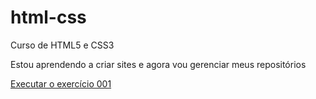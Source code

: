 # html-css
 Curso de HTML5 e CSS3

 Estou aprendendo a criar sites e agora vou gerenciar meus repositórios

<a href="https://guilhermeam.github.io/html-css/modulo1/exercicios/ex001/index.html"> Executar o exercício 001</a>